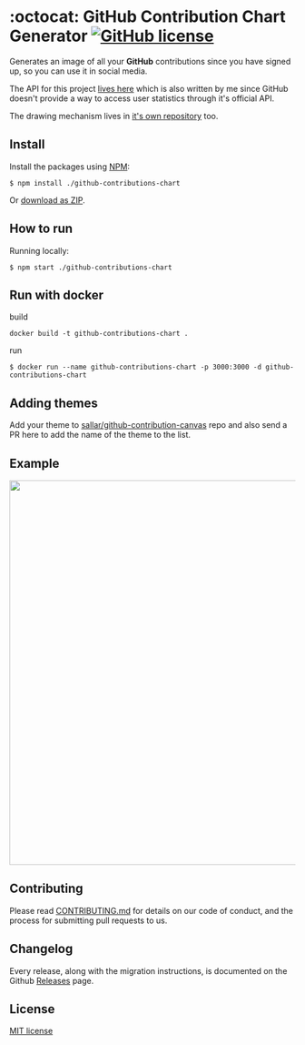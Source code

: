 # :octocat: GitHub Contribution Chart Generator [![GitHub license](https://img.shields.io/badge/license-MIT-blue.svg)](https://github.com/sallar/github-contributions-canvas/blob/master/LICENSE)

Generates an image of all your **GitHub** contributions since you have signed up, so you can use it in social media.

The API for this project [lives here](https://github.com/sallar/github-contributions-api) which is also written by me since GitHub doesn't provide a way to access user statistics through it's official API.

The drawing mechanism lives in [it's own repository](https://github.com/sallar/github-contributions-canvas) too.

## Install

Install the packages using [NPM](https://nodejs.org/en/):
```
$ npm install ./github-contributions-chart
```
Or [download as ZIP](https://github.com/sallar/github-contributions-chart/archive/master.zip).

## How to run

Running locally:
```
$ npm start ./github-contributions-chart
```

## Run with docker

build

```
docker build -t github-contributions-chart .
```

run

```
$ docker run --name github-contributions-chart -p 3000:3000 -d github-contributions-chart
```

## Adding themes

Add your theme to [sallar/github-contribution-canvas](https://github.com/sallar/github-contributions-canvas) repo and also send a PR here to add the name of the theme to the list.

## Example

<div align="center">
  <img src="screenshot.png" width="676">
</div>

## Contributing

Please read [CONTRIBUTING.md](./CONTRIBUTING.md) for details on our code of conduct, and the process for submitting pull requests to us.

## Changelog

Every release, along with the migration instructions, is documented on the Github [Releases](https://github.com/sallar/github-contributions-chart/releases) page.

## License

[MIT license](https://opensource.org/licenses/MIT)

